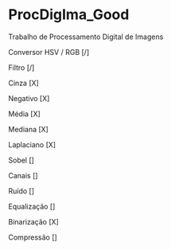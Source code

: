 # ProcDigIma_Good
Trabalho de Processamento Digital de Imagens

Conversor HSV / RGB [/]

Filtro [/]
  
  Cinza [X]
  
  Negativo [X]
  
  Média [X]
  
  Mediana [X]
  
  Laplaciano [X]
  
  Sobel []

Canais []

Ruído []

Equalização []

Binarização [X]

Compressão []
